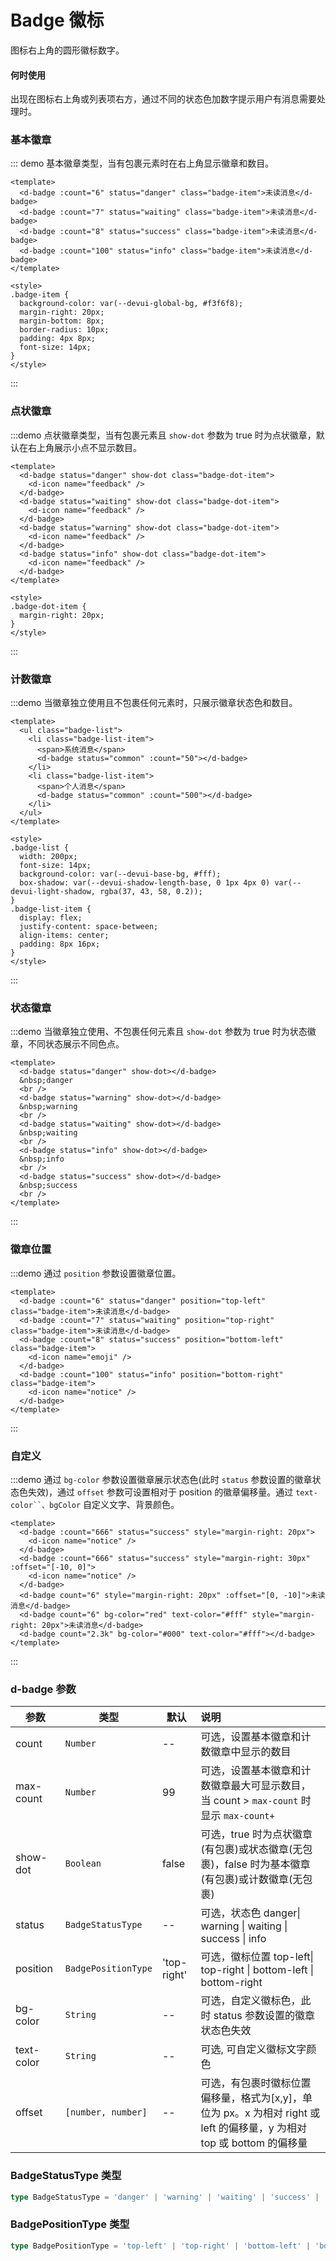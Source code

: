 # Badge 徽标

图标右上角的圆形徽标数字。

#### 何时使用

出现在图标右上角或列表项右方，通过不同的状态色加数字提示用户有消息需要处理时。

### 基本徽章

::: demo 基本徽章类型，当有包裹元素时在右上角显示徽章和数目。

```vue
<template>
  <d-badge :count="6" status="danger" class="badge-item">未读消息</d-badge>
  <d-badge :count="7" status="waiting" class="badge-item">未读消息</d-badge>
  <d-badge :count="8" status="success" class="badge-item">未读消息</d-badge>
  <d-badge :count="100" status="info" class="badge-item">未读消息</d-badge>
</template>

<style>
.badge-item {
  background-color: var(--devui-global-bg, #f3f6f8);
  margin-right: 20px;
  margin-bottom: 8px;
  border-radius: 10px;
  padding: 4px 8px;
  font-size: 14px;
}
</style>
```

:::

### 点状徽章

:::demo 点状徽章类型，当有包裹元素且 `show-dot` 参数为 true 时为点状徽章，默认在右上角展示小点不显示数目。

```vue
<template>
  <d-badge status="danger" show-dot class="badge-dot-item">
    <d-icon name="feedback" />
  </d-badge>
  <d-badge status="waiting" show-dot class="badge-dot-item">
    <d-icon name="feedback" />
  </d-badge>
  <d-badge status="warning" show-dot class="badge-dot-item">
    <d-icon name="feedback" />
  </d-badge>
  <d-badge status="info" show-dot class="badge-dot-item">
    <d-icon name="feedback" />
  </d-badge>
</template>

<style>
.badge-dot-item {
  margin-right: 20px;
}
</style>
```

:::

### 计数徽章

:::demo 当徽章独立使用且不包裹任何元素时，只展示徽章状态色和数目。

```vue
<template>
  <ul class="badge-list">
    <li class="badge-list-item">
      <span>系统消息</span>
      <d-badge status="common" :count="50"></d-badge>
    </li>
    <li class="badge-list-item">
      <span>个人消息</span>
      <d-badge status="common" :count="500"></d-badge>
    </li>
  </ul>
</template>

<style>
.badge-list {
  width: 200px;
  font-size: 14px;
  background-color: var(--devui-base-bg, #fff);
  box-shadow: var(--devui-shadow-length-base, 0 1px 4px 0) var(--devui-light-shadow, rgba(37, 43, 58, 0.2));
}
.badge-list-item {
  display: flex;
  justify-content: space-between;
  align-items: center;
  padding: 8px 16px;
}
</style>
```

:::

### 状态徽章

:::demo 当徽章独立使用、不包裹任何元素且 `show-dot` 参数为 true 时为状态徽章，不同状态展示不同色点。

```vue
<template>
  <d-badge status="danger" show-dot></d-badge>
  &nbsp;danger
  <br />
  <d-badge status="warning" show-dot></d-badge>
  &nbsp;warning
  <br />
  <d-badge status="waiting" show-dot></d-badge>
  &nbsp;waiting
  <br />
  <d-badge status="info" show-dot></d-badge>
  &nbsp;info
  <br />
  <d-badge status="success" show-dot></d-badge>
  &nbsp;success
  <br />
</template>
```

:::

### 徽章位置

:::demo 通过 `position` 参数设置徽章位置。

```vue
<template>
  <d-badge :count="6" status="danger" position="top-left" class="badge-item">未读消息</d-badge>
  <d-badge :count="7" status="waiting" position="top-right" class="badge-item">未读消息</d-badge>
  <d-badge :count="8" status="success" position="bottom-left" class="badge-item">
    <d-icon name="emoji" />
  </d-badge>
  <d-badge :count="100" status="info" position="bottom-right" class="badge-item">
    <d-icon name="notice" />
  </d-badge>
</template>
```

:::

### 自定义

:::demo 通过 `bg-color` 参数设置徽章展示状态色(此时 `status` 参数设置的徽章状态色失效)，通过 `offset` 参数可设置相对于 position 的徽章偏移量。通过 ` text-color``、bgColor ` 自定义文字、背景颜色。

```vue
<template>
  <d-badge :count="666" status="success" style="margin-right: 20px">
    <d-icon name="notice" />
  </d-badge>
  <d-badge :count="666" status="success" style="margin-right: 30px" :offset="[-10, 0]">
    <d-icon name="notice" />
  </d-badge>
  <d-badge count="6" style="margin-right: 20px" :offset="[0, -10]">未读消息</d-badge>
  <d-badge count="6" bg-color="red" text-color="#fff" style="margin-right: 20px">未读消息</d-badge>
  <d-badge count="2.3k" bg-color="#000" text-color="#fff"></d-badge>
</template>
```

:::

### d-badge 参数

| 参数       | 类型                | 默认        | 说明                                                                                                                   |
| ---------- | ------------------- | ----------- | :--------------------------------------------------------------------------------------------------------------------- |
| count      | `Number`            | --          | 可选，设置基本徽章和计数徽章中显示的数目                                                                               |
| max-count  | `Number`            | 99          | 可选，设置基本徽章和计数徽章最大可显示数目，当 count > `max-count` 时显示 `max-count+`                                 |
| show-dot   | `Boolean`           | false       | 可选，true 时为点状徽章(有包裹)或状态徽章(无包裹)，false 时为基本徽章(有包裹)或计数徽章(无包裹)                        |
| status     | `BadgeStatusType`   | --          | 可选，状态色 danger\| warning \| waiting \| success \| info                                                            |
| position   | `BadgePositionType` | 'top-right' | 可选，徽标位置 top-left\| top-right \| bottom-left \| bottom-right                                                     |
| bg-color   | `String`            | --          | 可选，自定义徽标色，此时 status 参数设置的徽章状态色失效                                                               |
| text-color | `String`            | --          | 可选, 可自定义徽标文字颜色                                                                                             |
| offset     | `[number, number]`  | --          | 可选，有包裹时徽标位置偏移量，格式为[x,y]，单位为 px。x 为相对 right 或 left 的偏移量，y 为相对 top 或 bottom 的偏移量 |

### BadgeStatusType 类型

```typescript
type BadgeStatusType = 'danger' | 'warning' | 'waiting' | 'success' | 'info' | 'common';
```

### BadgePositionType 类型

```typescript
type BadgePositionType = 'top-left' | 'top-right' | 'bottom-left' | 'bottom-right';
```
